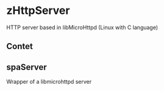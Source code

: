 # zHttpServer
HTTP server based in libMicroHttpd (Linux with C language)
## Contet
## spaServer
Wrapper of a libmicrohttpd server
